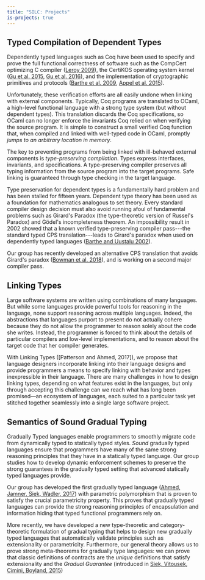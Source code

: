 ```yaml
---
title: "SILC: Projects"
is-projects: true
---
```


<!-- ## Secure Compilation -->

<!-- dolor sit amet, consectetur adipiscing elit, sed do eiusmod tempor incididunt ut -->
<!-- labore et dolore magna aliqua. Ut enim ad minim veniam, quis nostrud -->
<!-- exercitation ullamco laboris nisi ut aliquip ex ea commodo consequat. Duis aute -->
<!-- irure dolor in reprehenderit in voluptate velit esse cillum dolore eu fugiat -->
<!-- nulla pariatur. Excepteur sint occaecat cupidatat non proident, sunt in culpa -->
<!-- qui officia deserunt mollit anim id est laborum.  -->

## Typed Compilation of Dependent Types
Dependently typed languages such as Coq have been used to specify and prove the full
functional correctness of software such as the CompCert optimizing C compiler ([Leroy 2009][#leroy2009]), the
CertiKOS operating system kernel ([Gu et al. 2015][#gu2015], [Gu et al. 2016][#gu2016]), and the
implementation of cryptographic primitives and protocols ([Barthe et al. 2009][#barthe2009], [Appel et
al. 2015][#appel2015]).

Unfortunately, these verification efforts are all easily undone when linking with external components.
Typically, Coq programs are translated to OCaml, a high-level functional language with a strong type
system (but without dependent types).
This translation discards the Coq specifications, so OCaml can no longer enforce the
invariants Coq relied on when verifying the source program.
It is simple to construct a small verified Coq function that, when compiled and linked with well-typed
code in OCaml, promptly *jumps to an arbitrary location in memory*.

The key to preventing programs from being linked with ill-behaved external components is
*type-preserving compilation*.
Types express interfaces, invariants, and specifications.
A type-preserving compiler preserves all typing information from the source program into the target
programs.
Safe linking is guaranteed through type checking in the target language.

Type preservation for dependent types is a fundamentally hard problem and has been stalled for fifteen
years.
Dependent type theory has been used as a foundation for mathematics analogous to set theory.
Every standard compiler design decision must also avoid running afoul of fundamental problems such as
Girard's Paradox (the type-theoretic version of Russel's Paradox) and Gödel's incompleteness
theorem.
An impossibility result in 2002 showed that a known verified type-preserving compiler
pass---the standard typed CPS translation---leads to Girard's paradox when used on dependently typed
languages ([Barthe and Uustalu 2002][#barthe2002]).

Our group has recently developed an alternative CPS translation that avoids Girard's paradox
([Bowman et al. 2018][#bowman2018]), and is working on a second major compiler pass.

[#appel2015]: http://doi.org/10.1145/2701415 "Verification of a Cryptographic Primitive: SHA-256"
[#barthe2002]: http://doi.org/10.1145/509799.503043 "CPS Translating Inductive and Coinductive Types"
[#barthe2009]: http://doi.org/10.1145/1480881.1480894 "Formal Certification of Code-based Cryptographic Proofs"
[#gu2015]: http://doi.org/10.1145/2775051.2676975  "Deep Specifications and Certified Abstraction Layers"
[#gu2016]: https://www.usenix.org/conference/osdi16/technical-sessions/presentation/gu  "CertiKOS: An Extensible Architecture for Building Certified Concurrent OS Kernels"
[#leroy2009]: http://doi.org/10.1007/s10817-009-9155-4 "A Formally Verified Compiler Back-end"
[#bowman2018]: https://www.williamjbowman.com/papers/#cps-sigma "Type-Preserving CPS for Σ and Π Types is Not Not Possible"

## Linking Types 

Large software systems are written using combinations of many languages. But
while some languages provide powerful tools for reasoning in the language, none
support reasoning across multiple languages. Indeed, the abstractions that
languages purport to present do not actually cohere because they do not allow
the programmer to reason solely about the code she writes. Instead, the
programmer is forced to think about the details of particular compilers and
low-level implementations, and to reason about the target code that her compiler
generates.

With Linking Types ([Patterson and Ahmed, 2017]), we propose that language
designers incorporate linking into their language designs and provide
programmers a means to specify linking with behavior and types inexpressible in
their language. There are many challenges in how to design linking types,
depending on what features exist in the languages, but only through accepting
this challenge can we reach what has long been promised—an ecosystem of
languages, each suited to a particular task yet stitched together seamlessly
into a single large software project.
 
 
## Semantics of Sound Gradual Typing

Gradually Typed languages enable programmers to smoothly migrate code
from dynamically typed to statically typed styles.
*Sound* gradually typed languages ensure that programmers have many of
the same strong reasoning principles that they have in a statically
typed language.
Our group studies how to develop dynamic enforcement schemes to
preserve the strong guarantees in the gradually typed setting that
advanced statically typed languages provide.

Our group has developed the first gradually typed language ([Ahmed,
Jamner, Siek, Wadler, 2017][grad-poly]) with parametric polymorphism
that is proven to satisfy the crucial parametricity property. This
proves that gradually typed languages can provide the strong reasoning
principles of encapsulation and information hiding that typed
functional programmers rely on.

More recently, we have developed a new type-theoretic and
category-theoretic formulation of gradual typing that helps to design
new gradually typed languages that automatically validate principles
such as extensionality or parametricity.  Furthermore, our general
theory allows us to prove strong meta-theorems for gradually type
languages: we can prove that classic definitions of contracts are the
*unique* definitions that satisfy extensionality and the *Gradual
Guarantee* (introduced in  [Siek, Vitousek, Cimini, Boyland, 2015][refined])

[grad-poly]: https://dl.acm.org/citation.cfm?doid=3136534.3110283
[refined]: http://snapl.org/2015/abstracts/full/Siek.html
